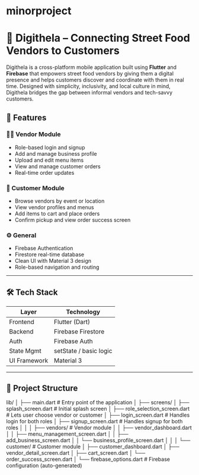 # minorproject
# 📱 Digithela – Connecting Street Food Vendors to Customers

Digithela is a cross-platform mobile application built using **Flutter** and **Firebase** that empowers street food vendors by giving them a digital presence and helps customers discover and coordinate with them in real time. Designed with simplicity, inclusivity, and local culture in mind, Digithela bridges the gap between informal vendors and tech-savvy customers.



## 🚀 Features

### 👨‍🍳 Vendor Module
- Role-based login and signup
- Add and manage business profile
- Upload and edit menu items
- View and manage customer orders
- Real-time order updates

### 👤 Customer Module
- Browse vendors by event or location
- View vendor profiles and menus
- Add items to cart and place orders
- Confirm pickup and view order success screen

### ⚙️ General
- Firebase Authentication
- Firestore real-time database
- Clean UI with Material 3 design
- Role-based navigation and routing

---

## 🛠️ Tech Stack

| Layer        | Technology         |
|--------------|--------------------|
| Frontend     | Flutter (Dart)     |
| Backend      | Firebase Firestore |
| Auth         | Firebase Auth      |
| State Mgmt   | setState / basic logic |
| UI Framework | Material 3         |

---

## 📂 Project Structure
lib/
│
├── main.dart                        # Entry point of the application
│
├── screens/
│   ├── splash_screen.dart            # Initial splash screen
│   ├── role_selection_screen.dart    # Lets user choose vendor or customer
│   ├── login_screen.dart             # Handles login for both roles
│   ├── signup_screen.dart            # Handles signup for both roles
│   │
│   ├── vendors/                      # Vendor module
│   │   ├── vendor_dashboard.dart
│   │   ├── menu_management_screen.dart
│   │   ├── add_business_screen.dart
│   │   └── business_profile_screen.dart
│   │
│   └── customer/                     # Customer module
│       ├── customer_dashboard.dart
│       ├── vendor_detail_screen.dart
│       ├── cart_screen.dart
│       └── order_success_screen.dart
│
└── firebase_options.dart             # Firebase configuration (auto-generated)

